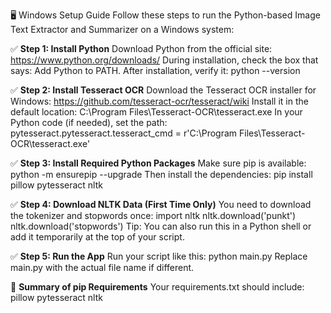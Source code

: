 🖥️ Windows Setup Guide
Follow these steps to run the Python-based Image Text Extractor and Summarizer on a Windows system:

✅ **Step 1: Install Python**
  Download Python from the official site: https://www.python.org/downloads/
  During installation, check the box that says: Add Python to PATH.
  After installation, verify it:
  python --version

✅ **Step 2: Install Tesseract OCR**
  Download the Tesseract OCR installer for Windows:
  https://github.com/tesseract-ocr/tesseract/wiki
  Install it in the default location:
    C:\Program Files\Tesseract-OCR\tesseract.exe
  In your Python code (if needed), set the path:
    pytesseract.pytesseract.tesseract_cmd = r'C:\Program Files\Tesseract-OCR\tesseract.exe'

✅ **Step 3: Install Required Python Packages**
  Make sure pip is available:
  python -m ensurepip --upgrade
  Then install the dependencies:
  pip install pillow pytesseract nltk

✅ **Step 4: Download NLTK Data (First Time Only)**
  You need to download the tokenizer and stopwords once:
  import nltk
  nltk.download('punkt')
  nltk.download('stopwords')
  Tip: You can also run this in a Python shell or add it temporarily at the top of your script.

✅ **Step 5: Run the App**
  Run your script like this:
  python main.py
  Replace main.py with the actual file name if different.

🧾 **Summary of pip Requirements**
  Your requirements.txt should include:
  pillow
  pytesseract
  nltk

  
